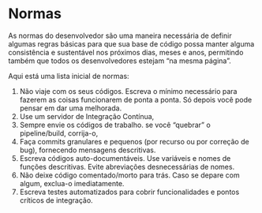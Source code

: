 # Normas

As normas do desenvolvedor são uma maneira necessária de definir algumas regras básicas para que sua base de código possa manter alguma consistência e sustentável nos próximos dias, meses e anos, permitindo também que todos os desenvolvedores estejam “na mesma página”.

Aqui está uma lista inicial de normas:

1. Não viaje com os seus códigos. Escreva o mínimo necessário para fazerem as coisas funcionarem de ponta a ponta. Só depois você pode pensar em dar uma melhorada.
1. Use um servidor de Integração Contínua,
1. Sempre envie os códigos de trabalho. se você “quebrar” o pipeline/build, corrija-o,
1. Faça commits granulares e pequenos (por recurso ou por correção de bug), fornecendo mensagens descritivas.
1. Escreva códigos auto-documentáveis. Use variáveis e nomes de funções descritivas. Evite abreviações desnecessárias de nomes.
1. Não deixe código comentado/morto para trás. Caso se depare com algum, exclua-o imediatamente.
1. Escreva testes automatizados para cobrir funcionalidades e pontos críticos de integração.
